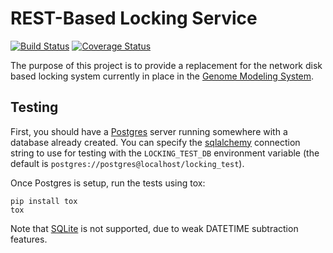 # REST-Based Locking Service

[![Build Status](https://travis-ci.org/genome/nessy-server.png?branch=master)](https://travis-ci.org/genome/nessy-server)
[![Coverage Status](https://coveralls.io/repos/genome/nessy-server/badge.png?branch=master)](https://coveralls.io/r/genome/nessy-server?branch=master)

The purpose of this project is to provide a replacement for the network disk
based locking system currently in place in the
[Genome Modeling System](https://github.com/genome/gms-core).

## Testing

First, you should have a [Postgres](http://www.postgresql.org/) server running
somewhere with a database already created.  You can specify the
[sqlalchemy](http://http://www.sqlalchemy.org/) connection string to use for
testing with the `LOCKING_TEST_DB` environment variable (the default is
`postgres://postgres@localhost/locking_test`).

Once Postgres is setup, run the tests using tox:

    pip install tox
    tox

Note that [SQLite](https://sqlite.org/) is not supported, due to weak DATETIME
subtraction features.

